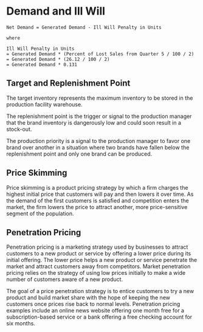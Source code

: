 # Demand and Ill Will

```
Net Demand = Generated Demand - Ill Will Penalty in Units

where

Ill Will Penalty in Units
= Generated Demand * (Percent of Lost Sales from Quarter 5 / 100 / 2)
= Generated Demand * (26.12 / 100 / 2)
= Generated Demand * 0.131
```

## Target and Replenishment Point

The target inventory represents the maximum inventory to be stored in the production facility warehouse.

The replenishment point is the trigger or signal to the production manager that the brand inventory is dangerously low and could soon result in a stock-out.

The production priority is a signal to the production manager to favor one brand over another in a situation where two brands have fallen below the replenishment point and only one brand can be produced.

## Price Skimming

Price skimming is a product pricing strategy by which a firm charges the highest initial price that customers will pay and then lowers it over time. As the demand of the first customers is satisfied and competition enters the market, the firm lowers the price to attract another, more price-sensitive segment of the population.

## Penetration Pricing

Penetration pricing is a marketing strategy used by businesses to attract customers to a new product or service by offering a lower price during its initial offering. The lower price helps a new product or service penetrate the market and attract customers away from competitors. Market penetration pricing relies on the strategy of using low prices initially to make a wide number of customers aware of a new product.

The goal of a price penetration strategy is to entice customers to try a new product and build market share with the hope of keeping the new customers once prices rise back to normal levels. Penetration pricing examples include an online news website offering one month free for a subscription-based service or a bank offering a free checking account for six months.